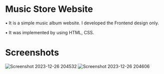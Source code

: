 # Music Store Website

• It is a simple music album website. I developed the Frontend design only.

•  It was implemented by using HTML, CSS.


# Screenshots

![Screenshot 2023-12-26 204532](https://github.com/karthickK-jDev/Music-Store-Website/assets/154741020/5442ddc5-71fa-4edd-8082-949061b47438)
![Screenshot 2023-12-26 204606](https://github.com/karthickK-jDev/Music-Store-Website/assets/154741020/14f8a913-fedd-4ec0-ad8f-511d9ffa587e)
